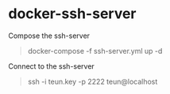 # docker-ssh-server

Compose the ssh-server

> docker-compose -f ssh-server.yml up -d

Connect to the ssh-server

> ssh -i teun.key -p 2222 teun@localhost
